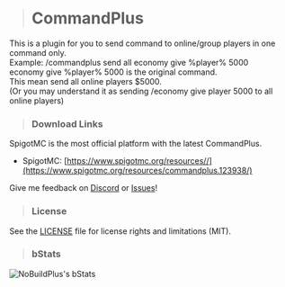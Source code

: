 > # CommandPlus
This is a plugin for you to send command to online/group players in one command only.  
Example: /commandplus send all economy give %player% 5000  
economy give %player% 5000 is the original command.  
This mean send all online players $5000.  
(Or you may understand it as sending /economy give player 5000 to all online players)  

> ### Download Links
SpigotMC is the most official platform with the latest CommandPlus.
- SpigotMC: [https://www.spigotmc.org/resources//](https://www.spigotmc.org/resources/commandplus.123938/)

Give me feedback on [Discord](https://discord.gg/UJNAGjuyhS) or [Issues](https://github.com/Ez4p1xEL/NoBuildPlus/issues)!

> ### License
See the [LICENSE](https://github.com/Ez4p1xEL/CommandPlus/blob/master/LICENSE) file for license rights and limitations (MIT).

> ### bStats
![NoBuildPlus's bStats](https://bstats.org/signatures/bukkit/commandplus.svg)





